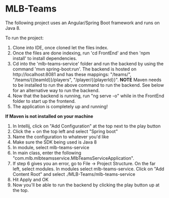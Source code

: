 # MLB-Teams

The following project uses an Angular/Spring Boot framework and runs on Java 8.

To run the project:
  1. Clone into IDE, once cloned let the files index.
  2. Once the files are done indexing, run 'cd FrontEnd' and then 'npm install' to install dependencies.
  3. Cd into the 'mlb-teams-service' folder and run the backend by using the command 'mvn spring-boot:run'. The backend is hosted on http://localhost:8081 and has these  mappings: "/teams/", "/teams/{{teamId}}/players", "/player/{{playerId}}". **NOTE** Maven needs to be installed to run the above command to run the backend. See below for an alternative way to run the backend.
  4. Now that the backend is running, run "ng serve -o" while in the FrontEnd folder to start up the frontend.
  5. The application is completely up and running!

**If Maven is not installed on your machine**
  1. In Intellij, click on "Add Configuration" at the top next to the play button
  2. Click the + on the top left and select "Spring boot"
  3. Name the configuration to whatever you'd like
  4. Make sure the SDK being used is Java 8
  5. In module, select mlb-teams-service
  6. In main class, enter the following "com.mlb.mlbteamsservice.MlbTeamsServiceApplication".
  7. If step 6 gives you an error, go to File -> Project Structure. On the far left, select modules. In modules select mlb-teams-service. Click on "Add Content Root" and select ./MLB-Teams/mlb-teams-service
  8. Hit Apply and OK
  9. Now you'll be able to run the backend by clicking the play button up at the top.
